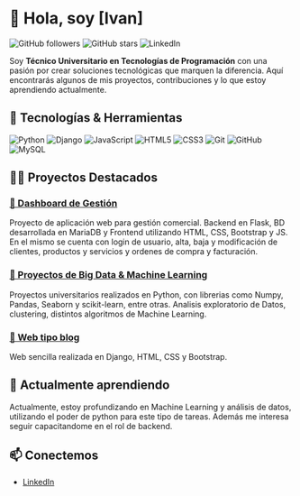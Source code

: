 # 👋 Hola, soy [Ivan]

![GitHub followers](https://img.shields.io/github/followers/IvanEFibiger?style=social)
![GitHub stars](https://img.shields.io/github/stars/IvanEFibiger?style=social)
![LinkedIn](https://img.shields.io/badge/LinkedIn-Profile-blue?style=flat&logo=linkedin&link=https://www.linkedin.com/in/ivan-fibiger/)


Soy **Técnico Universitario en Tecnologías de Programación** con una pasión por crear soluciones tecnológicas que marquen la diferencia. Aquí encontrarás algunos de mis proyectos, contribuciones y lo que estoy aprendiendo actualmente.

## 🚀 Tecnologías & Herramientas

![Python](https://img.shields.io/badge/Python-3776AB?style=for-the-badge&logo=python&logoColor=white)
![Django](https://img.shields.io/badge/Django-092E20?style=for-the-badge&logo=django&logoColor=white)
![JavaScript](https://img.shields.io/badge/JavaScript-F7DF1E?style=for-the-badge&logo=javascript&logoColor=black)
![HTML5](https://img.shields.io/badge/HTML5-E34F26?style=for-the-badge&logo=html5&logoColor=white)
![CSS3](https://img.shields.io/badge/CSS3-1572B6?style=for-the-badge&logo=css3&logoColor=white)
![Git](https://img.shields.io/badge/Git-F05032?style=for-the-badge&logo=git&logoColor=white)
![GitHub](https://img.shields.io/badge/GitHub-181717?style=for-the-badge&logo=github&logoColor=white)
![MySQL](https://img.shields.io/badge/MySQL-4479A1?style=for-the-badge&logo=mysql&logoColor=white)


## 🧑‍💻 Proyectos Destacados

### [🔗 Dashboard de Gestión](https://github.com/IvanEFibiger/DashboardProyectoInformatico1)
Proyecto de aplicación web para gestión comercial. Backend en Flask, BD desarrollada en MariaDB y Frontend utilizando HTML, CSS, Bootstrap y JS. En el mismo se cuenta con login de usuario, alta, baja y modificación de clientes, productos y servicios y ordenes de compra y facturación.

### [🔗 Proyectos de Big Data & Machine Learning](https://github.com/IvanEFibiger/BDyML)
Proyectos universitarios realizados en Python, con librerias como Numpy, Pandas, Seaborn y scikit-learn, entre otras. Analisis exploratorio de Datos, clustering, distintos algoritmos de Machine Learning. 

### [🔗 Web tipo blog](https://github.com/IvanEFibiger/web-empresarial-django/)
Web sencilla realizada en Django, HTML, CSS y Bootstrap.

## 🌱 Actualmente aprendiendo

Actualmente, estoy profundizando en Machine Learning y análisis  de datos, utilizando el poder de python para este tipo de tareas. Además me interesa seguir capacitandome en el rol de backend.

## 📫 Conectemos

- [LinkedIn](https://www.linkedin.com/in/ivan-fibiger/)
